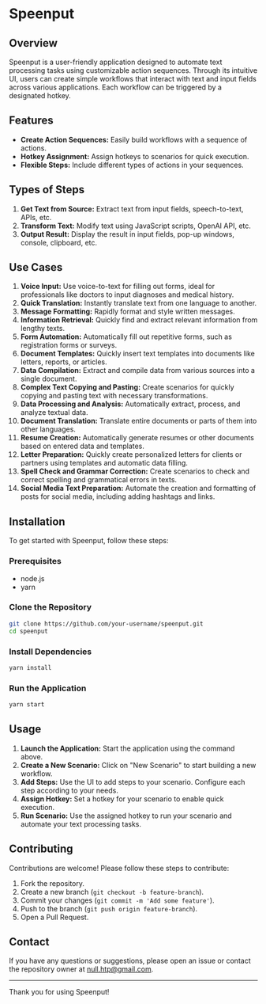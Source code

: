 # Speenput

## Overview

Speenput is a user-friendly application designed to automate text processing tasks using customizable action sequences. Through its intuitive UI, users can create simple workflows that interact with text and input fields across various applications. Each workflow can be triggered by a designated hotkey.

## Features

- **Create Action Sequences:** Easily build workflows with a sequence of actions.
- **Hotkey Assignment:** Assign hotkeys to scenarios for quick execution.
- **Flexible Steps:** Include different types of actions in your sequences.

## Types of Steps

1. **Get Text from Source:** Extract text from input fields, speech-to-text, APIs, etc.
2. **Transform Text:** Modify text using JavaScript scripts, OpenAI API, etc.
3. **Output Result:** Display the result in input fields, pop-up windows, console, clipboard, etc.

## Use Cases

1. **Voice Input:** Use voice-to-text for filling out forms, ideal for professionals like doctors to input diagnoses and medical history.
2. **Quick Translation:** Instantly translate text from one language to another.
3. **Message Formatting:** Rapidly format and style written messages.
4. **Information Retrieval:** Quickly find and extract relevant information from lengthy texts.
5. **Form Automation:** Automatically fill out repetitive forms, such as registration forms or surveys.
6. **Document Templates:** Quickly insert text templates into documents like letters, reports, or articles.
7. **Data Compilation:** Extract and compile data from various sources into a single document.
8. **Complex Text Copying and Pasting:** Create scenarios for quickly copying and pasting text with necessary transformations.
9. **Data Processing and Analysis:** Automatically extract, process, and analyze textual data.
10. **Document Translation:** Translate entire documents or parts of them into other languages.
11. **Resume Creation:** Automatically generate resumes or other documents based on entered data and templates.
12. **Letter Preparation:** Quickly create personalized letters for clients or partners using templates and automatic data filling.
13. **Spell Check and Grammar Correction:** Create scenarios to check and correct spelling and grammatical errors in texts.
14. **Social Media Text Preparation:** Automate the creation and formatting of posts for social media, including adding hashtags and links.

## Installation

To get started with Speenput, follow these steps:

### Prerequisites

- node.js
- yarn

### Clone the Repository

```bash
git clone https://github.com/your-username/speenput.git
cd speenput
```

### Install Dependencies

```bash
yarn install
```

### Run the Application

```bash
yarn start
```

## Usage

1. **Launch the Application:** Start the application using the command above.
2. **Create a New Scenario:** Click on "New Scenario" to start building a new workflow.
3. **Add Steps:** Use the UI to add steps to your scenario. Configure each step according to your needs.
4. **Assign Hotkey:** Set a hotkey for your scenario to enable quick execution.
5. **Run Scenario:** Use the assigned hotkey to run your scenario and automate your text processing tasks.

## Contributing

Contributions are welcome! Please follow these steps to contribute:

1. Fork the repository.
2. Create a new branch (`git checkout -b feature-branch`).
3. Commit your changes (`git commit -m 'Add some feature'`).
4. Push to the branch (`git push origin feature-branch`).
5. Open a Pull Request.

## Contact

If you have any questions or suggestions, please open an issue or contact the repository owner at [null.htp@gmail.com](mailto:null.htp@gmail.com).

---

Thank you for using Speenput!
